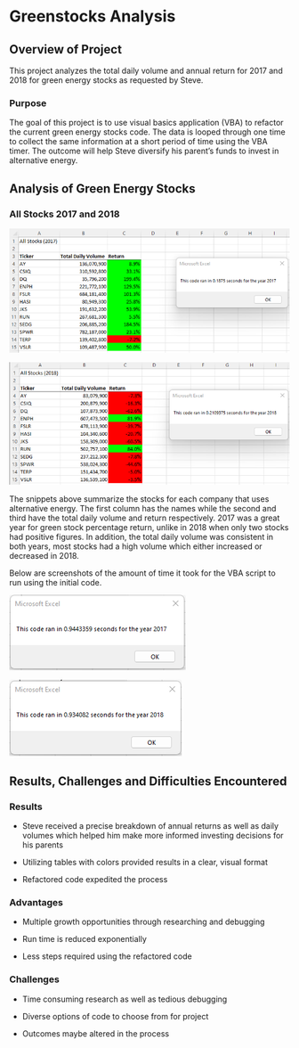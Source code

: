 # Greenstocks Analysis

## Overview of Project 

This project analyzes the total daily volume and annual return for 2017 and 2018 for green energy stocks as requested by Steve. 

### Purpose 

The goal of this project is to use visual basics application (VBA) to refactor the current green energy stocks code. The data is looped through one time to collect the same information at a short period of time using the VBA timer. The outcome will help Steve diversify his parent’s funds to invest in alternative energy. 

## Analysis of Green Energy Stocks

### All Stocks 2017 and 2018 

![All Stocks Analysis Table and Timer 2017](VBA_Challenge_2017.png)

![All Stocks Analysis Table and Timer 2018](VBA_Challenge_2018.png)

The snippets above summarize the stocks for each company that uses alternative energy. The first column has the names while the second and third have the total daily volume and return respectively. 
2017 was a great year for green stock percentage return, unlike in 2018 when only two stocks had positive figures. In addition, the total daily volume was consistent in both years, most stocks had a high volume which either increased or decreased in 2018.

Below are screenshots of the amount of time it took for the VBA script to run using the initial code.

![Initial All Stocks Analysis Timer 2017](Initial_VBA_Challenge_2017.png)

![Initial All Stocks Analysis Timer 2018](Initial_VBA_Challenge_2018.png)

## Results, Challenges and Difficulties Encountered

### Results

- Steve received a precise breakdown of annual returns as well as daily volumes which helped him make more informed investing decisions for his parents

- Utilizing tables with colors provided results in a clear, visual format

- Refactored code expedited the process

### Advantages

- Multiple growth opportunities through researching and debugging

- Run time is reduced exponentially

- Less steps required using the refactored code 

### Challenges

- Time consuming research as well as tedious debugging

- Diverse options of code to choose from for project
 
- Outcomes maybe altered in the process
